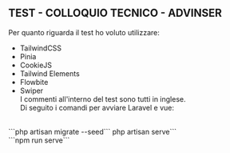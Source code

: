 ## TEST - COLLOQUIO TECNICO - ADVINSER
Per quanto riguarda il test ho voluto utilizzare:
- TailwindCSS
- Pinia
- CookieJS
- Tailwind Elements
- Flowbite
- Swiper
  <br>
I commenti all'interno del test sono tutti in inglese.
    <br>
Di seguito i comandi per avviare Laravel e vue:
<br>
```php artisan migrate --seed```
php artisan serve```
<br>
```npm run serve```
